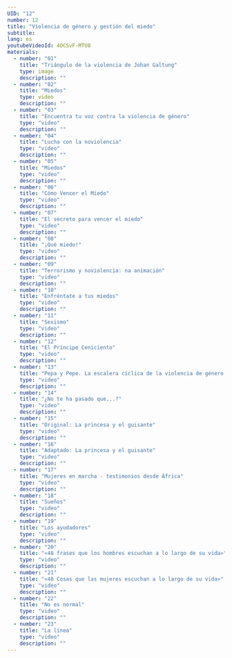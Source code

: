 ```yaml
---
UID: "12"
number: 12
title: "Violencia de género y gestión del miedo"
subtitle:
lang: es
youtubeVideoId: 4OCSvF-MTU8
materials:
  - number: "01"
    title: "Triángulo de la violencia de Johan Galtung"
    type: image
    description: ""
  - number: "02"
    title: "Miedos"
    type: video
    description: ""
  - number: "03"
    title: "Encuentra tu voz contra la violencia de género"
    type: "video"
    description: ""
  - number: "04"
    title: "Lucha con la noviolencia"
    type: "video"
    description: ""
  - number: "05"
    title: "Miedos"
    type: "video"
    description: ""
  - number: "06"
    title: "Cómo Vencer el Miedo"
    type: "video"
    description: ""
  - number: "07"
    title: "El secreto para vencer el miedo"
    type: "video"
    description: ""
  - number: "08"
    title: "¡Qué miedo!"
    type: "video"
    description: ""
  - number: "09"
    title: "Terrorismo y noviolencia: na animación"
    type: "video"
    description: ""
  - number: "10"
    title: "Enfréntate a tus miedos"
    type: "video"
    description: ""
  - number: "11"
    title: "Sexismo"
    type: "video"
    description: ""
  - number: "12"
    title: "El Príncipe Ceniciento"
    type: "video"
    description: ""
  - number: "13"
    title: "Pepa y Pepe. La escalera cíclica de la violencia de género en la adolescencia"
    type: "video"
    description: ""
  - number: "14"
    title: "¿No te ha pasado que...?"
    type: "video"
    description: ""
  - number: "15"
    title: "Original: La princesa y el guisante"
    type: "video"
    description: ""
  - number: "16"
    title: "Adaptado: La princesa y el guisante"
    type: "video"
    description: ""
  - number: "17"
    title: "Mujeres en marcha - testimonios desde África"
    type: "video"
    description: ""
  - number: "18"
    title: "Sueños"
    type: "video"
    description: ""
  - number: "19"
    title: "Los ayudadores"
    type: "video"
    description: ""
  - number: "20"
    title: "«48 frases que los hombres escuchan a lo largo de su vida»"
    type: "video"
    description: ""
  - number: "21"
    title: "«48 Cosas que las mujeres escuchan a lo largo de su vida»"
    type: "video"
    description: ""
  - number: "22"
    title: "No es normal"
    type: "video"
    description: ""
  - number: "23"
    title: "La línea"
    type: "video"
    description: ""
---
```

